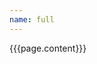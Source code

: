 ```yaml
---
name: full
---
```

<html lang="en">
    <head>
        <title>{{page.title}}</title>
        <meta name="description" content="{{page.description}}">
        <link rel="stylesheet" href="/stylesheets/stylesheet.css">
    </head>
    <body>
        {{{page.content}}}
        <script src="/scripts/gloria.js"></script>
        <script src="/prism/prism.js"></script>
    </body>
</html>
